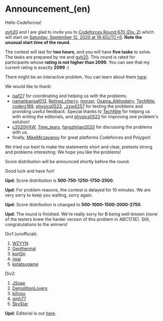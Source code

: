 # Announcement_(en)

Hello Codeforces!

[gyh20](https://codeforces.com/profile/gyh20 "Мастер gyh20") and I are glad to invite you to [Codeforces Round 670 (Div. 2)](https://codeforces.com/contest/1406 "Codeforces Round 670 (Div. 2)") which will start on [Saturday, September 12, 2020 at 19:45UTC+6](https://codeforces.com/https://www.timeanddate.com/worldclock/fixedtime.html?day=12&month=9&year=2020&hour=16&min=45&sec=0&p1=166). **Note the unusual start time of the round.**

The contest will last for **two hours**, and you will have **five tasks** to solve. The tasks are prepared by me and [gyh20](https://codeforces.com/profile/gyh20 "Мастер gyh20"). This round is rated for participants whose **rating is not higher than 2099**. You can see that my current rating is exactly **2099** :)

There might be an interactive problem. You can learn about them [here](https://codeforces.ml/blog/entry/45307).

We would like to thank:

 * [isaf27](https://codeforces.com/profile/isaf27 "Международный гроссмейстер isaf27") for coordinating and helping us with the problems.
* [namanbansal013](https://codeforces.com/profile/namanbansal013 "Эксперт namanbansal013"), [Retired_cherry](https://codeforces.com/profile/Retired_cherry "Эксперт Retired_cherry"), [morzer](https://codeforces.com/profile/morzer "Эксперт morzer"), [Osama_Alkhodairy](https://codeforces.com/profile/Osama_Alkhodairy "Мастер Osama_Alkhodairy"), [TechNite](https://codeforces.com/profile/TechNite "Мастер TechNite"), [coderz189](https://codeforces.com/profile/coderz189 "Специалист coderz189"), [physics0523](https://codeforces.com/profile/physics0523 "Мастер physics0523"), [_zzw4257](https://codeforces.com/profile/_zzw4257 "Эксперт _zzw4257") for testing the problems and providing useful feedback. Special thanks to [TechNite](https://codeforces.com/profile/TechNite "Мастер TechNite") for helping us with writing the editorials, and [physics0523](https://codeforces.com/profile/physics0523 "Мастер physics0523") for improving one problem's solution!
* [c2020HXW](https://codeforces.com/profile/c2020HXW "Не в рейтинге, c2020HXW"), [Time_tears](https://codeforces.com/profile/Time_tears "Не в рейтинге, Time_tears"), [fangzhijian2020](https://codeforces.com/profile/fangzhijian2020 "Не в рейтинге, fangzhijian2020") for discussing the problems with us.
* finally, [MikeMirzayanov](https://codeforces.com/profile/MikeMirzayanov "Штаб, MikeMirzayanov") for great platforms Codeforces and Polygon!

We tried our best to make the statements short and clear, pretests strong and problems interesting. We hope you like the problems!

Score distribution will be announced shortly before the round.

Good luck and have fun!

**Upd:** Score distribution is **500-750-1250-1750-2500**.

**Upd:** For problem reasons, the contest is delayed for 10 minutes. We are very sorry to keep you waiting, sorry again.

**Upd:** Score distribution is changed to **500-1000-1500-2000-2750**.

**Upd:** The round is finished. We're really sorry for B being well-known (none of the testers knew the harder version of this problem in ABC173E). Still, congratulations to the winners!

Div1 (unofficial):

 1. [WZYYN](https://codeforces.com/profile/WZYYN "Легендарный гроссмейстер WZYYN")
2. [Geothermal](https://codeforces.com/profile/Geothermal "Международный гроссмейстер Geothermal")
3. [kort0n](https://codeforces.com/profile/kort0n "Международный гроссмейстер kort0n")
4. [neal](https://codeforces.com/profile/neal "Легендарный гроссмейстер neal")
5. [kotatsugame](https://codeforces.com/profile/kotatsugame "Гроссмейстер kotatsugame")

Div2:

 1. [JSoap](https://codeforces.com/profile/JSoap "Эксперт JSoap")
2. [DemolitionLovers](https://codeforces.com/profile/DemolitionLovers "Новичок DemolitionLovers")
3. [killyou](https://codeforces.com/profile/killyou "Кандидат в мастера killyou")
4. [gmh77](https://codeforces.com/profile/gmh77 "Кандидат в мастера gmh77")
5. [SkyStar](https://codeforces.com/profile/SkyStar "Кандидат в мастера SkyStar")

**Upd:** Editorial is out [here](Tutorial_(en).md).

